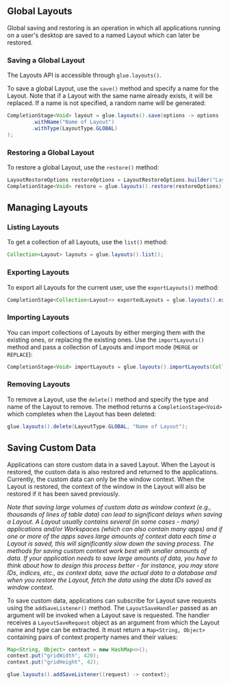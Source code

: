## Global Layouts

Global saving and restoring is an operation in which all applications running on a user's desktop are saved to a named Layout which can later be restored.

### Saving a Global Layout

The Layouts API is accessible through `glue.layouts()`.

To save a global Layout, use the `save()` method and specify a name for the Layout. Note that if a Layout with the same name already exists, it will be replaced. If a name is not specified, a random name will be generated:

```java
CompletionStage<Void> layout = glue.layouts().save(options -> options
        .withName("Name of Layout")
        .withType(LayoutType.GLOBAL)
);
```

### Restoring a Global Layout

To restore a global Layout, use the `restore()` method:

```java
LayoutRestoreOptions restoreOptions = LayoutRestoreOptions.builder("LayoutToRestore").build();
CompletionStage<Void> restore = glue.layouts().restore(restoreOptions);
```

## Managing Layouts

### Listing Layouts

To get a collection of all Layouts, use the `list()` method:

```java
Collection<Layout> layouts = glue.layouts().list();
```

### Exporting Layouts

To export all Layouts for the current user, use the `exportLayouts()` method:

```java
CompletionStage<Collection<Layout>> exportedLayouts = glue.layouts().exportLayouts();
```

### Importing Layouts

You can import collections of Layouts by either merging them with the existing ones, or replacing the existing ones. Use the `importLayouts()` method and pass a collection of Layouts and import mode (`MERGE` or `REPLACE`):

```java
CompletionStage<Void> importLayouts = glue.layouts().importLayouts(Collections.emptyList(), LayoutImportMode.REPLACE);
```

### Removing Layouts

To remove a Layout, use the `delete()` method and specify the type and name of the Layout to remove. The method returns a `CompletionStage<Void>` which completes when the Layout has been deleted:

```java
glue.layouts().delete(LayoutType.GLOBAL, "Name of Layout");
```

## Saving Custom Data

Applications can store custom data in a saved Layout. When the Layout is restored, the custom data is also restored and returned to the applications. Currently, the custom data can only be the window context. When the Layout is restored, the context of the window in the Layout will also be restored if it has been saved previously.

*Note that saving large volumes of custom data as window context (e.g., thousands of lines of table data) can lead to significant delays when saving a Layout. A Layout usually contains several (in some cases - many) applications and/or Workspaces (which can also contain many apps) and if one or more of the apps saves large amounts of context data each time a Layout is saved, this will significantly slow down the saving process. The methods for saving custom context work best with smaller amounts of data. If your application needs to save large amounts of data, you have to think about how to design this process better - for instance, you may store IDs, indices, etc., as context data, save the actual data to a database and when you restore the Layout, fetch the data using the data IDs saved as window context.*

To save custom data, applications can subscribe for Layout save requests using the `addSaveListener()` method. The `LayoutSaveHandler` passed as an argument will be invoked when a Layout save is requested. The handler receives a `LayoutSaveRequest` object as an argument from which the Layout name and type can be extracted. It must return a `Map<String, Object>` containing pairs of context property names and their values:

```java
Map<String, Object> context = new HashMap<>();
context.put("gridWidth", 420);
context.put("gridHeight", 42);

glue.layouts().addSaveListener((request) -> context);
``` 
